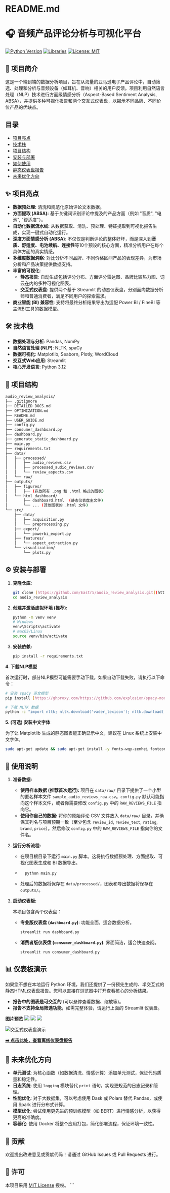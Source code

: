 # README.md

# 🎧 音频产品评论分析与可视化平台

[![Python Version](https://img.shields.io/badge/python-3.8+-blue.svg)](https://www.python.org/)
[![Libraries](https://img.shields.io/badge/libraries-pandas%7Cplotly%7Cstreamlit-orange.svg)](requirements.txt)
[![License: MIT](https://img.shields.io/badge/License-MIT-yellow.svg)](https://opensource.org/licenses/MIT) 
## 📝 项目简介

这是一个端到端的数据分析项目，旨在从海量的亚马逊电子产品评论中，自动筛选、处理和分析与音频设备（如耳机、音响）相关的用户反馈。项目利用自然语言处理（NLP）技术进行方面级情感分析（Aspect-Based Sentiment Analysis, ABSA），并提供多种可视化报告和两个交互式仪表盘，以揭示不同品牌、不同价位产品的优缺点。

## 目录

- [项目亮点](#-项目亮点)
- [技术栈](#-技术栈)
- [项目结构](#-项目结构)
- [安装与部署](#-安装与部署)
- [如何使用](#-如何使用)
- [静态仪表盘报告](#-静态仪表盘报告)
- [未来优化方向](#-未来优化方向)

## ✨ 项目亮点

* **数据预处理:** 清洗和规范化原始评论文本数据。
* **方面提取 (ABSA):** 基于关键词识别评论中提及的产品方面（例如 "音质", "电池", "舒适度"）。
* **自动化数据流水线**: 从数据获取、清洗、预处理、特征提取到可视化报告生成，实现一键式自动化运行。
* **深度方面情感分析 (ABSA)**: 不仅仅是判断评论的整体好坏，而是深入到**音质、舒适度、电池续航、连接性**等10个预设的核心方面，精准分析用户在每个具体方面的真实情感。
* **多维度数据洞察**: 对比分析不同品牌、不同价格区间产品的表现差异，为市场分析和产品决策提供数据支持。
* **丰富的可视化**:
    * **静态报告**: 自动生成包括评分分布、方面评分雷达图、品牌比较热力图、词云在内的多种可视化图表。
    * **交互式仪表盘**: 提供两个基于 Streamlit 的动态仪表盘，分别面向数据分析师和普通消费者，满足不同用户的探索需求。
* **商业智能 (BI) 兼容性**: 支持将最终分析结果导出为适配 Power BI / FineBI 等主流BI工具的数据模型。


## 🛠️ 技术栈

* **数据处理与分析**: Pandas, NumPy
* **自然语言处理 (NLP)**: NLTK, spaCy
* **数据可视化**: Matplotlib, Seaborn, Plotly, WordCloud
* **交互式Web应用**: Streamlit
* **核心开发语言**: Python 3.12

## 📂 项目结构
```bash
audio_review_analysis/
├── .gitignore
├── DETAILED_DOCS.md
├── OPTIMIZATION.md
├── README.md
├── USER_GUIDE.md
├── config.py
├── consumer_dashboard.py
├── dashboard.py
├── generate_static_dashboard.py
├── main.py
├── requirements.txt
├── data/
│   ├── processed/
│   │   ├── audio_reviews.csv
│   │   ├── processed_audio_reviews.csv
│   │   └── review_aspects.csv
│   └── raw/
├── outputs/
│   ├── figures/
│   │   ├── (存放所有 .png 和 .html 格式的图表)
│   └── html_dashboard/
│       ├── dashboard.html  (静态仪表盘主文件)
│       └── ... (其他图表的 .html 文件)
└── src/
    ├── data/
    │   ├── acquisition.py
    │   └── preprocessing.py
    ├── export/
    │   └── powerbi_export.py
    ├── features/
    │   └── aspect_extraction.py
    └── visualization/
        └── plots.py
```

## ⚙️ 安装与部署

1.  **克隆仓库:**
    ```bash
    git clone [https://github.com/Eastr5/audio_review_analysis.git](https://github.com/Eastr5/audio_review_analysis.git)
    cd audio_review_analysis
    ```
2.  **创建并激活虚拟环境 (推荐):**
    ```bash
    python -m venv venv
    # Windows
    venv\Scripts\activate
    # macOS/Linux
    source venv/bin/activate
    ```
3.  **安装依赖:**
    ```bash
    pip install -r requirements.txt
    ```

**4. 下载NLP模型**

首次运行时，部分NLP模型可能需要手动下载。如果自动下载失败，请执行以下命令：

```bash
# 安装 spaCy 英文模型
pip install [https://ghproxy.com/https://github.com/explosion/spacy-models/releases/download/en_core_web_sm-3.7.1/en_core_web_sm-3.7.1-py3-none-any.whl](https://ghproxy.com/https://github.com/explosion/spacy-models/releases/download/en_core_web_sm-3.7.1/en_core_web_sm-3.7.1-py3-none-any.whl)

# 下载 NLTK 数据
python -c "import nltk; nltk.download('vader_lexicon'); nltk.download('punkt'); nltk.download('stopwords')"
```

**5. (可选) 安装中文字体**

为了让 Matplotlib 生成的静态图表能正确显示中文，建议在 Linux 系统上安装中文字体。

```bash
sudo apt-get update && sudo apt-get install -y fonts-wqy-zenhei fontconfig
```    

## 🚀 使用说明

1.  **准备数据:**
    * **使用样本数据 (推荐首次运行):** 项目在 `data/raw/` 目录下提供了一个小型的匿名样本文件 `sample_audio_reviews_raw.csv`。`config.py` 默认可能指向这个样本文件，或者你需要修改 `config.py` 中的 `RAW_REVIEWS_FILE` 指向它。
    * **使用你自己的数据:** 将你的原始评论 CSV 文件放入 `data/raw/` 目录，并确保其列名与项目预期一致（至少包含 `review_id`, `review_text`, `rating`, `brand`, `price`）。然后修改 `config.py` 中的 `RAW_REVIEWS_FILE` 指向你的文件名。

2.  **运行分析流程:**
    * 在项目根目录下运行 `main.py` 脚本。这将执行数据预处理、方面提取、可视化图表生成和 BI 数据导出。
    * ```bash
        python main.py
        ```
    * 处理后的数据将保存在 `data/processed/`，图表和导出数据将保存在 `outputs/`。

3.  **启动仪表板:**

    本项目包含两个仪表盘：

    * **专业版仪表盘 (`dashboard.py`)**: 功能全面，适合数据分析。
        ```bash
        streamlit run dashboard.py
        ```
    * **消费者版仪表盘 (`consumer_dashboard.py`)**: 界面简洁，适合快速查阅。
        ```bash
        streamlit run consumer_dashboard.py
        ```

## 📊 仪表板演示
如果您不想在本地运行 Python 环境，我们还提供了一份预先生成的、半交互式的静态HTML仪表盘报告。您可以直接在浏览器中打开查看核心的分析结果。

* **报告中的图表是可交互的** (可以悬停查看数据、缩放等)。
* **报告不支持全局筛选功能**，如需完整体验，请运行上面的 Streamlit 仪表盘。

**图片预览**
![](outputs/html_dashboard/aspect_scores_bar.png)
![](outputs/html_dashboard/brand_comparison_heatmap.png)
![](outputs/html_dashboard/rating_distribution.png)

![交互式仪表盘演示](outputs/html_dashboard//动画.gif)

**[➡️ 点击此处，查看离线仪表盘报告](outputs/html_dashboard/dashboard.html)**

## 🔮 未来优化方向

* **单元测试**: 为核心函数（如数据清洗、情感计算）添加单元测试，保证代码质量和稳定性。
* **日志系统**: 使用 `logging` 模块替代 `print` 语句，实现更规范的日志记录和管理。
* **性能优化**: 对于大数据集，可以考虑使用 Dask 或 Polars 替代 Pandas，或使用 Spark 进行分布式计算。
* **模型优化**: 尝试使用更先进的预训练模型（如 BERT）进行情感分析，以获得更高的准确度。
* **容器化**: 使用 Docker 将整个应用打包，简化部署流程，保证环境一致性。

## 🤝 贡献

欢迎提出改进意见或贡献代码！请通过 GitHub Issues 或 Pull Requests 进行。


## 📄 许可

本项目采用 [MIT License](LICENSE) 授权。 ```



